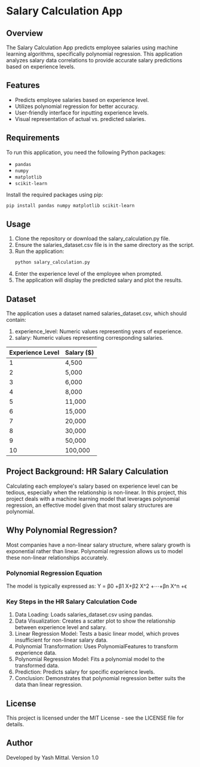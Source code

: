 # Salary Calculation App

## Overview
The Salary Calculation App predicts employee salaries using machine learning algorithms, specifically polynomial regression. This application analyzes salary data correlations to provide accurate salary predictions based on experience levels.

## Features
- Predicts employee salaries based on experience level.
- Utilizes polynomial regression for better accuracy.
- User-friendly interface for inputting experience levels.
- Visual representation of actual vs. predicted salaries.

## Requirements
To run this application, you need the following Python packages:
- `pandas`
- `numpy`
- `matplotlib`
- `scikit-learn`

Install the required packages using pip:
```bash
pip install pandas numpy matplotlib scikit-learn
```

## Usage
1. Clone the repository or download the salary_calculation.py file.
2. Ensure the salaries_dataset.csv file is in the same directory as the script.
3. Run the application:
    ``` bash 
    python salary_calculation.py
    ```
4. Enter the experience level of the employee when prompted.
5. The application will display the predicted salary and plot the results.

## Dataset
The application uses a dataset named salaries_dataset.csv, which should contain:

1. experience_level: Numeric values representing years of experience.
2. salary: Numeric values representing corresponding salaries.

| Experience Level | Salary ($) |
|------------------|------------|
| 1                | 4,500      |
| 2                | 5,000      |
| 3                | 6,000      |
| 4                | 8,000      |
| 5                | 11,000     |
| 6                | 15,000     |
| 7                | 20,000     |
| 8                | 30,000     |
| 9                | 50,000     |
| 10               | 100,000    |

## Project Background: HR Salary Calculation
Calculating each employee's salary based on experience level can be tedious, especially when the relationship is non-linear. In this project, this project deals with a machine learning model that leverages polynomial regression, an effective model given that most salary structures are polynomial.

## Why Polynomial Regression?
Most companies have a non-linear salary structure, where salary growth is exponential rather than linear. Polynomial regression allows us to model these non-linear relationships accurately.

### Polynomial Regression Equation
The model is typically expressed as:
Y = β0 +β1 X+β2 X^2 +⋯+βn X^n +ϵ

### Key Steps in the HR Salary Calculation Code
1. Data Loading: Loads salaries_dataset.csv using pandas.
2. Data Visualization: Creates a scatter plot to show the relationship between experience level and salary.
3. Linear Regression Model: Tests a basic linear model, which proves insufficient for non-linear salary data.
4. Polynomial Transformation: Uses PolynomialFeatures to transform experience data.
5. Polynomial Regression Model: Fits a polynomial model to the transformed data.
6. Prediction: Predicts salary for specific experience levels.
7. Conclusion: Demonstrates that polynomial regression better suits the data than linear regression.

## License
This project is licensed under the MIT License - see the LICENSE file for details.

## Author
Developed by Yash Mittal. Version 1.0

